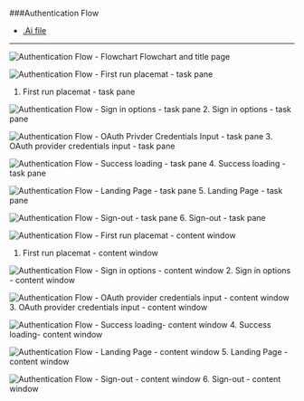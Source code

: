 ###Authentication Flow
* [.Ai file](https://github.com/OfficeDev/Office-Add-in-UX-Design-Patterns/blob/master/Patterns/Source%20Files/Authentication_Flow.ai?raw=true)

***
![Authentication Flow - Flowchart](https://raw.githubusercontent.com/OfficeDev/Office-Add-in-UX-Design-Patterns/master/Patterns/Assets/Authentication_Flow/Authentication_Flow_Title%20Page.png)
Flowchart and title page

![Authentication Flow - First run placemat - task pane](https://raw.githubusercontent.com/OfficeDev/Office-Add-in-UX-Design-Patterns/master/Patterns/Assets/Authentication_Flow/Authentication_Flow_Desktop%20Task%20Pane%20Callouts.png)
1. First run placemat - task pane


![Authentication Flow - Sign in options - task pane](https://raw.githubusercontent.com/OfficeDev/Office-Add-in-UX-Design-Patterns/master/Patterns/Assets/Authentication_Flow/Authentication_Flow_Desktop%20Task%20Pane.png)
2. Sign in options - task pane


![Authentication Flow - OAuth Privder Credentials Input - task pane](https://raw.githubusercontent.com/OfficeDev/Office-Add-in-UX-Design-Patterns/master/Patterns/Assets/Authentication_Flow/Authentication_Flow_Desktop%20Task%20Pane%20copy.png)
3. OAuth provider credentials input - task pane 


![Authentication Flow - Success loading - task pane](https://raw.githubusercontent.com/OfficeDev/Office-Add-in-UX-Design-Patterns/master/Patterns/Assets/Authentication_Flow/Authentication_Flow_Desktop%20Task%20Pane%20copy%202.png)
4. Success loading - task pane

![Authentication Flow - Landing Page - task pane](https://raw.githubusercontent.com/OfficeDev/Office-Add-in-UX-Design-Patterns/master/Patterns/Assets/Authentication_Flow/Authentication_Flow-10.png)
5. Landing Page - task pane

![Authentication Flow - Sign-out - task pane](https://raw.githubusercontent.com/OfficeDev/Office-Add-in-UX-Design-Patterns/master/Patterns/Assets/Authentication_Flow/Authentication_Flow-11.png)
6. Sign-out - task pane



![Authentication Flow - First run placemat - content window](https://raw.githubusercontent.com/OfficeDev/Office-Add-in-UX-Design-Patterns/master/Patterns/Assets/Authentication_Flow/Authentication_Flow_Desktop%20Content%20Window%20Callouts.png)
1. First run placemat - content window


![Authentication Flow - Sign in options - content window](https://raw.githubusercontent.com/OfficeDev/Office-Add-in-UX-Design-Patterns/master/Patterns/Assets/Authentication_Flow/Authentication_Flow_Desktop%20Content%20Window.png)
2. Sign in options - content window


![Authentication Flow - OAuth provider credentials input - content window](https://raw.githubusercontent.com/OfficeDev/Office-Add-in-UX-Design-Patterns/master/Patterns/Assets/Authentication_Flow/Authentication_Flow_Desktop%20Content%20Window%20copy.png)
3. OAuth provider credentials input - content window

![Authentication Flow - Success loading- content window](https://raw.githubusercontent.com/OfficeDev/Office-Add-in-UX-Design-Patterns/master/Patterns/Assets/Authentication_Flow/Authentication_Flow_Desktop%20Content%20Window%20copy%202.png)
4. Success loading- content window

![Authentication Flow - Landing Page - content window](https://raw.githubusercontent.com/OfficeDev/Office-Add-in-UX-Design-Patterns/master/Patterns/Assets/Authentication_Flow/Authentication_Flow-12.png)
5. Landing Page - content window

![Authentication Flow - Sign-out - content window](https://raw.githubusercontent.com/OfficeDev/Office-Add-in-UX-Design-Patterns/master/Patterns/Assets/Authentication_Flow/Authentication_Flow-13.png)
6. Sign-out - content window
